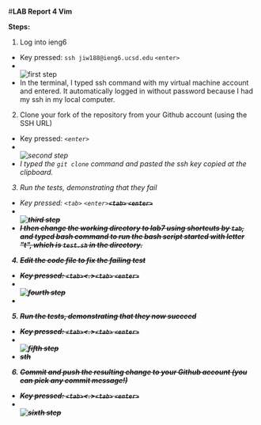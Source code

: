 #**LAB Report 4 Vim**

**Steps:**
1. Log into ieng6       
- Key pressed: ```ssh jiw188@ieng6.ucsd.edu``` ```<enter>```
- <br>![first step](https://igiotto12.github.io/cse15l-lab-reports/screenshots/p1-lab4.png)
- In the terminal, I typed ssh command with my virtual machine account and entered. It automatically logged in without password because I had my ssh  in my local computer.
        
2. Clone your fork of the repository from your Github account (using the SSH URL)      
- Key pressed: <g><i><t><space><c><l><o><n><e><space><Ctrl-v>```<enter>```
-  <br>![second step](https://igiotto12.github.io/cse15l-lab-reports/screenshots/p2-lab4.png)
-   I typed the ```git clone``` command and pasted the ssh key copied at the clipboard.
            
3. Run the tests, demonstrating that they fail
- Key pressed: <c><d><space><l>```<tab>``` ```<enter>```<b><a><s><h><space><t>```<tab>``` ```<enter>```
- <br>![third step](https://igiotto12.github.io/cse15l-lab-reports/screenshots/p3-lab4.png)
- I then change the working directory to lab7 using shortcuts by ```tab```, and typed bash command to run the bash script started with letter "t", which is ```test.sh``` in the directory.
        
4. Edit the code file to fix the failing test
- Key pressed: <v><i><m><space><shift-l>```<tab>```<.>```<tab>``` ```<enter>```
- <br>![fourth step](https://igiotto12.github.io/cse15l-lab-reports/screenshots/p4-lab4.png)
- 

5. Run the tests, demonstrating that they now succeed
- Key pressed: <v><i><m><space><shift-l>```<tab>```<.>```<tab>``` ```<enter>```
- <br>![fifth step](https://igiotto12.github.io/cse15l-lab-reports/screenshots/p5-lab4.png)
- sth

6. Commit and push the resulting change to your Github account (you can pick any commit message!)
- Key pressed: <v><i><m><space><shift-l>```<tab>```<.>```<tab>``` ```<enter>```
- <br>![sixth step](https://igiotto12.github.io/cse15l-lab-reports/screenshots/p6-lab4.png)
